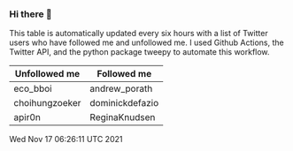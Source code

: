 ### Hi there 👋

This table is automatically updated every six hours with a list of Twitter users who have followed me and unfollowed me. I used Github Actions, the Twitter API, and the python package tweepy to automate this workflow.

| Unfollowed me |  Followed me |
| --- | --- |
|eco_bboi|andrew_porath|
|choihungzoeker|dominickdefazio|
|apir0n|ReginaKnudsen|
Wed Nov 17 06:26:11 UTC 2021
